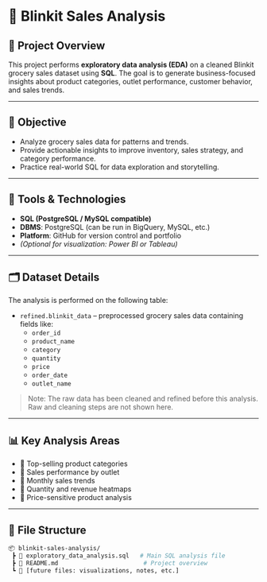 # 🛒 Blinkit Sales Analysis

## 📌 Project Overview

This project performs **exploratory data analysis (EDA)** on a cleaned Blinkit grocery sales dataset using **SQL**. The goal is to generate business-focused insights about product categories, outlet performance, customer behavior, and sales trends.

---

## 🧠 Objective

- Analyze grocery sales data for patterns and trends.
- Provide actionable insights to improve inventory, sales strategy, and category performance.
- Practice real-world SQL for data exploration and storytelling.

---

## 🔧 Tools & Technologies

- **SQL (PostgreSQL / MySQL compatible)**
- **DBMS**: PostgreSQL (can be run in BigQuery, MySQL, etc.)
- **Platform**: GitHub for version control and portfolio
- *(Optional for visualization: Power BI or Tableau)*

---

## 🗂️ Dataset Details

The analysis is performed on the following table:

- `refined.blinkit_data` – preprocessed grocery sales data containing fields like:
  - `order_id`
  - `product_name`
  - `category`
  - `quantity`
  - `price`
  - `order_date`
  - `outlet_name`

> Note: The raw data has been cleaned and refined before this analysis. Raw and cleaning steps are not shown here.

---

## 📊 Key Analysis Areas

- 🔸 Top-selling product categories
- 🔸 Sales performance by outlet
- 🔸 Monthly sales trends
- 🔸 Quantity and revenue heatmaps
- 🔸 Price-sensitive product analysis

---

## 📁 File Structure

```bash
📦 blinkit-sales-analysis/
 ┣ 📄 exploratory_data_analysis.sql   # Main SQL analysis file
 ┣ 📄 README.md                        # Project overview
 ┗ 📄 [future files: visualizations, notes, etc.]

